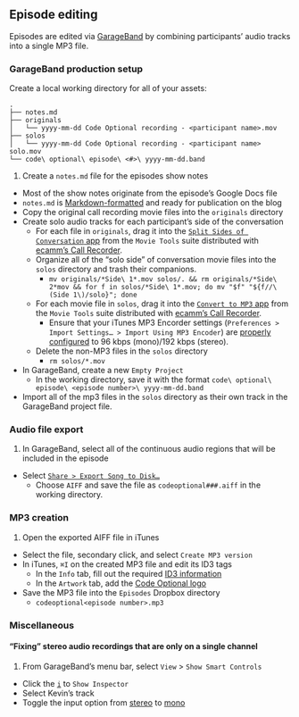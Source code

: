 ## Episode editing

Episodes are edited via [GarageBand][gb] by combining participants’ audio
tracks into a single MP3 file.

[gb]: https://www.apple.com/mac/garageband/

### GarageBand production setup

Create a local working directory for all of your assets:

```
.
├── notes.md
├── originals
│   └── yyyy-mm-dd Code Optional recording - <participant name>.mov
├── solos
│   └── yyyy-mm-dd Code Optional recording - <participant name> solo.mov
└── code\ optional\ episode\ <#>\ yyyy-mm-dd.band
```

1. Create a `notes.md` file for the episodes show notes
  - Most of the show notes originate from the episode’s Google Docs file
  - `notes.md` is [Markdown-formatted][mdf] and ready for publication on the
    blog
- Copy the original call recording movie files into the `originals` directory
- Create solo audio tracks for each participant’s side of the conversation
  - For each file in `originals`, drag it into the [`Split Sides of
    Conversation` app][ssca] from the `Movie Tools` suite distributed with
    [ecamm’s Call Recorder][ecr].
  - Organize all of the “solo side” of conversation movie files into the
    `solos` directory and trash their companions.
    - `mv originals/*Side\ 1*.mov solos/. && rm originals/*Side\ 2*mov && for f in solos/*Side\ 1*.mov; do mv "$f" "${f//\(Side 1\)/solo}"; done`
  - For each movie file in `solos`, drag it into the [`Convert to MP3`
    app][ctmt]
    from the `Movie Tools` suite distributed with [ecamm’s Call Recorder][ecr].
    - Ensure that your iTunes MP3 Encorder settings (`Preferences > Import
      Settings… > Import Using MP3 Encoder`) are [properly configured][iis] to
      96 kbps (mono)/192 kbps (stereo).
  - Delete the non-MP3 files in the `solos` directory
    - `rm solos/*.mov`
- In GarageBand, create a new `Empty Project`
  - In the working directory, save it with the format `code\ optional\ episode\
    <episode number>\ yyyy-mm-dd.band`
- Import all of the mp3 files in the `solos` directory as their own track in
  the GarageBand project file.

[mdf]: http://daringfireball.net/projects/markdown/syntax
[ssca]: http://cl.ly/image/3k422v0J0t15
[ecr]: http://www.ecamm.com/mac/callrecorder/
[ctmt]: http://cl.ly/image/1J01213r3m1E
[iis]: http://cl.ly/image/0b2t1O401R1f

### Audio file export

1. In GarageBand, select all of the continuous audio regions that will be
  included in the episode
- Select [`Share > Export Song to Disk…`][gbesd]
  - Choose `AIFF` and save the file as `codeoptional###.aiff` in the working
    directory.

### MP3 creation

1. Open the exported AIFF file in iTunes
- Select the file, secondary click, and select `Create MP3 version`
- In iTunes, `⌘I` on the created MP3 file and edit its ID3 tags
  - In the `Info` tab, fill out the required [ID3 information][id3]
  - In the `Artwork` tab, add the [Code Optional logo][art]
- Save the MP3 file into the `Episodes` Dropbox directory
  - `codeoptional<episode number>.mp3`

[gbesd]: http://cl.ly/image/0x2Y1P132x2M
[id3]: /id3_info.md
[art]: https://www.dropbox.com/s/lacptb01f4319ws/codeoptional.png?dl=0

### Miscellaneous

#### “Fixing” stereo audio recordings that are only on a single channel

1. From GarageBand’s menu bar, select `View` > `Show Smart Controls`
- Click the [`i`](http://cl.ly/image/100E013q2Y1A) to `Show Inspector`
- Select Kevin’s track
- Toggle the input option from [stereo](http://cl.ly/image/1d1R2k3Q1s3t) to
  [mono](http://cl.ly/image/2y0x283V3w2F)
